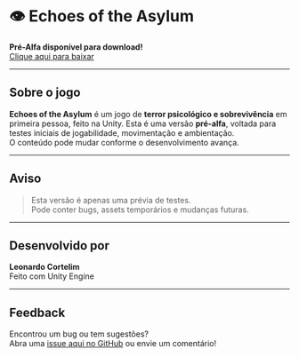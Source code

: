 # 👁️ Echoes of the Asylum

 **Pré-Alfa disponível para download!**  
 [Clique aqui para baixar](https://github.com/LeonardoCortelim/Echoes-of-the-Asylum/releases)

---

##  Sobre o jogo

**Echoes of the Asylum** é um jogo de **terror psicológico e sobrevivência** em primeira pessoa, feito na Unity.
Esta é uma versão **pré-alfa**, voltada para testes iniciais de jogabilidade, movimentação e ambientação.  
O conteúdo pode mudar conforme o desenvolvimento avança.

---

##  Aviso

> Esta versão é apenas uma prévia de testes.  
> Pode conter bugs, assets temporários e mudanças futuras.

---

##  Desenvolvido por

**Leonardo Cortelim**  
 Feito com Unity Engine  

---

##  Feedback

Encontrou um bug ou tem sugestões?  
Abra uma [issue aqui no GitHub](https://github.com/LeonardoCortelim/Echoes-of-the-Asylum/issues) ou envie um comentário!


